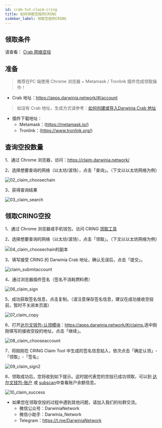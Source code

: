 ```yaml
---
id: crab-tut-claim-cring
title: 如何领取空投的CRING
sidebar_label: 领取空投的CRING
---
```

## 领取条件

请查看： [Crab 网络空投](./crab-airdrop.md)

## 准备

> 推荐在PC 端使用 Chrome 浏览器 + Metamask / Tronlink 插件完成领取操作！

- Crab 地址：https://apps.darwinia.network/#/account
> 如没有 Crab 地址，生成方式请参考：[如何创建或导入Darwinia Crab 地址](crab-tut-create-account)

- 插件下载地址：
  - Metamask：(https://metamask.io/)
  - Tronlink：(https://www.tronlink.org/)

## 查询空投数量

1、通过 Chrome 浏览器，访问：https://claim.darwinia.network/

2、选择想要查询的网络（以太坊/波场），点击「查询」。（下文以以太坊网络为例）

![02_claim_choosechain](assets/02_claim_choosechain.png)

3、获得查询结果

![03_claim_search](assets/03_claim_search.png)

## 领取CRING空投

1、通过 Chrome 浏览器或手机钱包，访问 CRING [领取工具](https://claim.darwinia.network/)

2、选择想要查询的网络（以太坊/波场），点击「领取」。（下文以以太坊网络为例）

![04_claim_choosechain的副本](assets/04_claim_choosechain的副本.png)

3、填写接受 CRING 的 Darwinia Crab 地址，确认无误后，点击「提交」。

![claim_submitaccount](assets/05_claim_submitaccount.png)

4、通过浏览器插件签名（签名不消耗燃料费）

![06_claim_sign](assets/06_claim_sign.png)

5、成功获取签名信息，点击复制。（请注意保存签名信息，建议在成功接收空投前，暂时不关闭本页面）

![07_claim_copy](assets/07_claim_copy.png)

6、打开[达尔文钱包-认领模块](<https://apps.darwinia.network/#/claims>)：<https://apps.darwinia.network/#/claims>,选中刚刚填写的接收空投的地址，点击「继续」。

![08_claim_chooseaccount](assets/08_claim_chooseaccount.png)

7、将刚刚在 CRING Claim Tool 中生成的签名信息贴入，依次点击「确定认领」-「领取」-「签名」

![09_claim_sign2](assets/09_claim_sign2.png)

8、领取成功后，您将收到如下提示。这时就代表您的空投已成功领取，可以到 [达尔文钱包-账户](<https://apps.darwinia.network/#/accounts>) 或 [subscan](<https://crab.subscan.io/>)中查看账户余额信息。

![10_claim_success](assets/10_claim_success.png)

- 如果您在领取空投的过程中遇到其他问题，请加入我们的社群交流。
  - 微信公众号：DarwiniaNetwork
  - 微信小助手：Darwinia_Network
  - Telegram：<https://t.me/DarwiniaNetwork>


